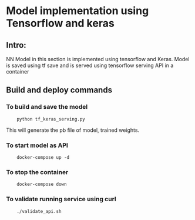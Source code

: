# Model implementation using Tensorflow and keras

## Intro:
NN Model in this section is implemented using tensorflow and Keras. Model is saved using tf save and is served using tensorflow serving API in a container


## Build and deploy commands

### To build and save the model
        python tf_keras_serving.py

This will generate the pb file of model, trained weights.

### To start model as API
        docker-compose up -d

### To stop the container
        docker-compose down

### To validate running service using curl
        ./validate_api.sh
